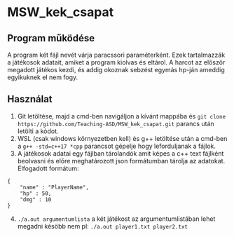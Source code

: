 # MSW_kek_csapat

## Program működése 
A program két fájl nevét várja paracssori paraméterként. Ezek tartalmazzák a játékosok adatait, amiket a program kiolvas és eltárol. A harcot az először megadott játékos kezdi, és addig okoznak sebzést egymás hp-ján ameddig egyikuknek el nem fogy.    
## Használat
1. Git letöltése, majd a cmd-ben navigáljon a kívánt mappába és ```git clone https://github.com/Teaching-ASD/MSW_kek_csapat.git``` parancs után letölti a kódot.
2. WSL (csak windows környezetben kell) és g++ letöltése után a cmd-ben a ```g++ -std=c++17 *cpp``` parancsot gépelje hogy leforduljanak a fájlok.
3. A játékosok adatai egy fájlban tárolandók amit képes a c++ text fájlként beolvasni és előre meghatározott json formátumban tárolja az adatokat. 
Elfogadott formátum:<br/>
```
{
    "name" : "PlayerName",
    "hp" : 50,
    "dmg" : 10
}
```
4. ```./a.out argumentumlista``` a két játékost az argumentumlistában lehet megadni késöbb nem pl: ```./a.out player1.txt player2.txt```